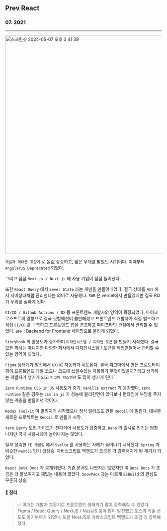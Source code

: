 ## Prev React

### 07. 2021

---

<img width="700" alt="스크린샷 2024-05-07 오후 3 41 39" src="https://github.com/chromeheartz/TIL/assets/95161113/8aa41af9-ce60-4a9f-bf2e-5c3a37a2e5db">

`개발자 역대급 호황기` 로 몸값 상승하고, 많은 우대를 받았던 시기이다. 이때부터 `AngularJS Deprecated` 되었다.

그리고 점점 `Next.js / Nuxt.js` 에 사용 기업이 점점 늘어났다.

또한 `React Query` 에서 `Sever State` 라는 개념을 만들어내었다. 결국 상태를 `캐싱` 해서 서버상태처럼 관리한다는 의미로 사용했다. `SWR` 은 vercel에서 만들었지만 결국 RQ가 우위를 점하게 된다.

`CI/CD / Github Actions / DX` 등 프론트엔드 개발자의 영역이 확장되었다. 마이크로소프트의 영향으로 결국 깃헙액션이 쓸만해졌고 프론트엔드 개발자가 직접 빌드하고 직접 `CI/CD` 를 구축하고 프론트엔드 앱을 견고하고 파이프라인 관점에서 관리할 수 있었다.
`BFF` : Backend for Frontend
네이밍으로 불리게 되었다.

`Storybook` 의 활용도가 증가하며 `디자인시스템 / 디자인 토큰` 을 만들기 시작했다. 결국 모든 회사는 아니지만 다양한 회사에서 디자인시스템 / 토큰을 직접만들어서 관리할 수 있는 영역이 되었다.

`Figma` 생태계가 발전해서 `UX/UI` 자동화가 시도된다. 결국 피그마에서 만든 프로토타이핑이 프론트엔드 개발 코드나 코드에 쓰일수있는 자동화가 무엇이있을까? 라고 생각하는 개발자가 생기게 되고 `피그마 익스텐션` 도 많이 생기게 된다

`Zero Runtime CSS in JS` 사용도가 증가. `Vanilla extract` 가 등장했다. `zero runtime` 같은 경우는 `css in js` 가 성능에 불리한면이 있다보니 런타임에 부담을 주지 않는 계층을 만들어낸 것이다.

`Redux Toolkit` 이 알려지기 시작했으나 정식 릴리즈도 안된 `Recoil` 에 밀린다. 대부분 새로운 프로젝트는 `Recoil` 로 만들기 시작.

`Yarn Berry` 도입 가이드가 전파되어 사용도가 급증하고, `Deno` 의 출시로 인기는 엄청나지만 국내 사용사례가 늘어나지는 않았다.

일부 성숙한 `FE 개발팀` 에서 `Svelte` 를 사용하는 사례가 늘어나기 시작했다. `Spring` 과 비슷한 `NestJS` 인기 급상승. 자바스크립트 백엔드가 조금은 더 강력해지게 된 계기가 되었다.

`React Beta Docs` 가 공개되었다. 기존 문서도 나쁘지는 않았지만 이 `Beta Docs` 가 조금은 더 잘쓰여지고 재밌는 내용이 많았다. `SnowPack` 과는 다르게 `ESBuild` 의 관심도 꾸준히 상승.

#### 📌 정리

> ✅ 이때는 개발자 호황기로 프론트엔드 생태계가 많이 강력해질 수 있었다. Figma / React Query / NextJS / NustJS 등이 많이 발전했고 토스의 기술 선도도 동기부여가 되었다. 또한 NestJS로 자바스크립트 백엔드가 조금 더 강력해졌다.
